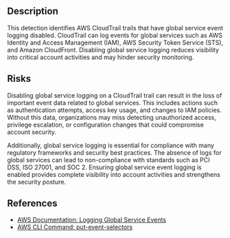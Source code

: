 ## Description

This detection identifies AWS CloudTrail trails that have global service event logging disabled. CloudTrail can log events for global services such as AWS Identity and Access Management (IAM), AWS Security Token Service (STS), and Amazon CloudFront. Disabling global service logging reduces visibility into critical account activities and may hinder security monitoring.

## Risks

Disabling global service logging on a CloudTrail trail can result in the loss of important event data related to global services. This includes actions such as authentication attempts, access key usage, and changes to IAM policies. Without this data, organizations may miss detecting unauthorized access, privilege escalation, or configuration changes that could compromise account security.

Additionally, global service logging is essential for compliance with many regulatory frameworks and security best practices. The absence of logs for global services can lead to non-compliance with standards such as PCI DSS, ISO 27001, and SOC 2. Ensuring global service event logging is enabled provides complete visibility into account activities and strengthens the security posture.

## References

- [AWS Documentation: Logging Global Service Events](https://jayendrapatil.com/aws-global-vs-regional-vs-az-resources/?utm_content=cmp-true#google_vignette)
- [AWS CLI Command: put-event-selectors](https://docs.aws.amazon.com/cli/latest/reference/cloudtrail/put-event-selectors.html)
